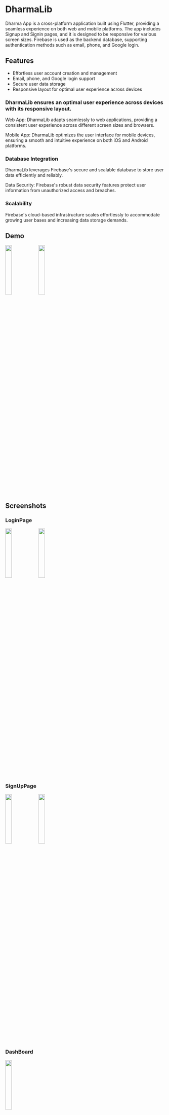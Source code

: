 
# DharmaLib

Dharma App is a cross-platform application built using Flutter, providing a seamless experience on both web and mobile platforms. The app includes Signup and Signin pages, and it is designed to be responsive for various screen sizes. Firebase is used as the backend database, supporting authentication methods such as email, phone, and Google login.


## Features

- Effortless user account creation and management
- Email, phone, and Google login support
- Secure user data storage
- Responsive layout for optimal user experience across devices

### DharmaLib ensures an optimal user experience across devices with its responsive layout.

Web App: DharmaLib adapts seamlessly to web applications, providing a consistent user experience across different screen sizes and browsers.

Mobile App: DharmaLib optimizes the user interface for mobile devices, ensuring a smooth and intuitive experience on both iOS and Android platforms.

### Database Integration
DharmaLib leverages Firebase's secure and scalable database to store user data efficiently and reliably.

Data Security: Firebase's robust data security features protect user information from unauthorized access and breaches.

### Scalability
 Firebase's cloud-based infrastructure scales effortlessly to accommodate growing user bases and increasing data storage demands.
## Demo

<img src="https://github.com/Rohit-Bhetal/DharmaLib/assets/96344296/3cf809d9-0261-4f90-8110-67e5a60b5c7a" width=20% height=20%>
<img src="https://github.com/Rohit-Bhetal/DharmaLib/assets/96344296/328de861-51e1-4d2a-a294-03f73cd462d3" width=20% height=20%>



## Screenshots

### LoginPage
<img src="https://github.com/Rohit-Bhetal/DharmaLib/assets/96344296/2636870f-7011-43f0-90f9-a215e5fb0e44" width=20% height=20%>
<img src="https://github.com/Rohit-Bhetal/DharmaLib/assets/96344296/239083b7-e116-4c09-83b9-db358830f75d" width=20% height=20%>





### SignUpPage
<img src="https://github.com/Rohit-Bhetal/DharmaLib/assets/96344296/0f80c5f5-8a94-4d58-83df-74a9ac2c5380" width=20% height=20%>
<img src="https://github.com/Rohit-Bhetal/DharmaLib/assets/96344296/7a60fb29-bbbd-43e7-b9ad-b3bf599c0b12" width=20% height=20%>




### DashBoard
<img src="https://github.com/Rohit-Bhetal/DharmaLib/assets/96344296/c328b2d5-37a5-4b99-9ec6-8c37c5a37699" width=20% height=20%>



### SideBar
<img src="https://github.com/Rohit-Bhetal/DharmaLib/assets/96344296/a1dee1ce-0f34-4989-8b9d-496a4625dc7c" width=20% height=20%>


## Run the Webapp :
